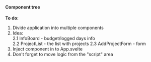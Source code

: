 #### Component tree

**To do:**
1. Divide application into multiple components
2. Idea:   
2.1 InfoBoard - budget/logged days info  
2.2 ProjectList - the list with projects
2.3 AddProjectForm - form
3. Inject component in to App.svelte
4. Don't forget to move logic from the "script" area
